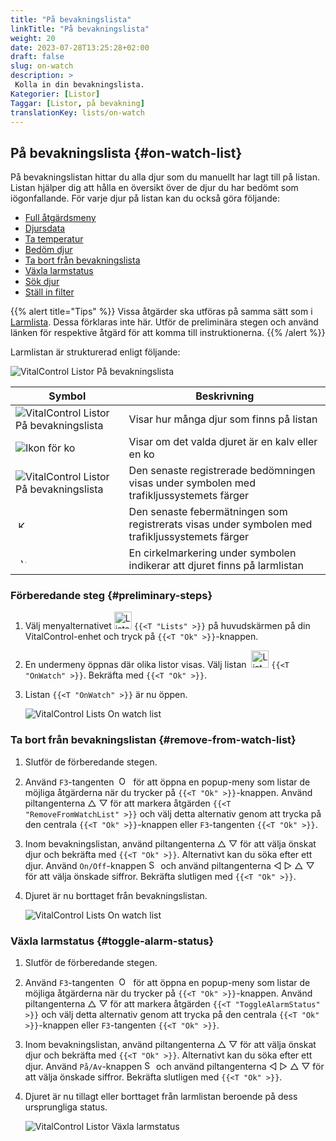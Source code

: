 ```yaml
---
title: "På bevakningslista"
linkTitle: "På bevakningslista"
weight: 20
date: 2023-07-28T13:25:28+02:00
draft: false
slug: on-watch
description: >
 Kolla in din bevakningslista.
Kategorier: [Listor]
Taggar: [Listor, på bevakning]
translationKey: lists/on-watch
---
```

## På bevakningslista {#on-watch-list}

På bevakningslistan hittar du alla djur som du manuellt har lagt till på listan. Listan hjälper dig att hålla en översikt över de djur du har bedömt som iögonfallande. För varje djur på listan kan du också göra följande:

- [Full åtgärdsmeny](../alarm/#full-action-menu)
- [Djursdata](../alarm/#animal-data)
- [Ta temperatur](../alarm/#take-temperature)
- [Bedöm djur](../alarm/#rate-animal)
- [Ta bort från bevakningslista](#remove-from-watch-list)
- [Växla larmstatus](#toggle-alarm-status)
- [Sök djur](../alarm/#search-animal)
- [Ställ in filter](../alarm/#set-filter)

{{% alert title="Tips" %}}
Vissa åtgärder ska utföras på samma sätt som i [Larmlista](../alarm). Dessa förklaras inte här. Utför de preliminära stegen och använd länken för respektive åtgärd för att komma till instruktionerna.
{{% /alert %}}

Larmlistan är strukturerad enligt följande:

   ![VitalControl Listor På bevakningslista](../images/onwatchstructure.png "Struktur för bevakningslistan")

|Symbol   | Beskrivning
|---------|-----
| ![VitalControl Listor På bevakningslista](../images/kopf.png "Räknare för besättningsstorlek") | Visar hur många djur som finns på listan
| ![Ikon för ko](../images/kopf2.png "Kohuvud") | Visar om det valda djuret är en kalv eller en ko
| ![VitalControl Listor På bevakningslista](../images/auge.png "Bedömning") | Den senaste registrerade bedömningen visas under symbolen med trafikljussystemets färger
| &nbsp;<img src="/icons/actions/temperature.svg" width="12" align="bottom" alt="Kroppstemperatur" title="Kroppstemperatur" /> | Den senaste febermätningen som registrerats visas under symbolen med trafikljussystemets färger
| &nbsp;&nbsp;<img src="/icons/header/alarm.svg" width="8" align="bottom" alt="Visa djur på larm" title="Djur på larm" /> | En cirkelmarkering under symbolen indikerar att djuret finns på larmlistan

### Förberedande steg {#preliminary-steps}

1. Välj menyalternativet <img src="/icons/main/lists.svg" width="28" align="bottom" alt="Lists" /> `{{<T "Lists" >}}` på huvudskärmen på din VitalControl-enhet och tryck på `{{<T "Ok" >}}`-knappen.

2. En undermeny öppnas där olika listor visas. Välj listan &nbsp;<img src="/icons/lists/onwatch.svg" width="28" align="bottom" alt="List 'On watch'" /> `{{<T "OnWatch" >}}`. Bekräfta med `{{<T "Ok" >}}`.

3. Listan `{{<T "OnWatch" >}}` är nu öppen.

   ![VitalControl Lists On watch list](../images/firststeps2.png "Preliminary Steps")

### Ta bort från bevakningslistan {#remove-from-watch-list}

1. Slutför de förberedande stegen.

2. Använd `F3`-tangenten &nbsp;<img src="/icons/footer/open-popup.svg" width="15" align="bottom" alt="Open popup" />&nbsp; för att öppna en popup-meny som listar de möjliga åtgärderna när du trycker på `{{<T "Ok" >}}`-knappen. Använd piltangenterna △ ▽ för att markera åtgärden `{{<T "RemoveFromWatchList" >}}` och välj detta alternativ genom att trycka på den centrala `{{<T "Ok" >}}`-knappen eller `F3`-tangenten `{{<T "Ok" >}}`.

3. Inom bevakningslistan, använd piltangenterna △ ▽ för att välja önskat djur och bekräfta med `{{<T "Ok" >}}`. Alternativt kan du söka efter ett djur. Använd `On/Off`-knappen <img src="/icons/footer/search.svg" width="15" align="bottom" alt="Search" /> och använd piltangenterna ◁ ▷ △ ▽ för att välja önskade siffror. Bekräfta slutligen med `{{<T "Ok" >}}`.

4. Djuret är nu borttaget från bevakningslistan.

   ![VitalControl Lists On watch list](../images/remove.png "Remove from watch list")

### Växla larmstatus {#toggle-alarm-status}

1. Slutför de förberedande stegen.

2. Använd `F3`-tangenten &nbsp;<img src="/icons/footer/open-popup.svg" width="15" align="bottom" alt="Open popup" />&nbsp; för att öppna en popup-meny som listar de möjliga åtgärderna när du trycker på `{{<T "Ok" >}}`-knappen. Använd piltangenterna △ ▽ för att markera åtgärden `{{<T "ToggleAlarmStatus" >}}` och välj detta alternativ genom att trycka på den centrala `{{<T "Ok" >}}`-knappen eller `F3`-tangenten `{{<T "Ok" >}}`.


3. Inom bevakningslistan, använd piltangenterna △ ▽ för att välja önskat djur och bekräfta med `{{<T "Ok" >}}`. Alternativt kan du söka efter ett djur. Använd `På/Av`-knappen <img src="/icons/footer/search.svg" width="15" align="bottom" alt="Sök" /> och använd piltangenterna ◁ ▷ △ ▽ för att välja önskade siffror. Bekräfta slutligen med `{{<T "Ok" >}}`.

4. Djuret är nu tillagt eller borttaget från larmlistan beroende på dess ursprungliga status.

   ![VitalControl Listor Växla larmstatus](../images/alarmstatus.png "Växla larmstatus")
